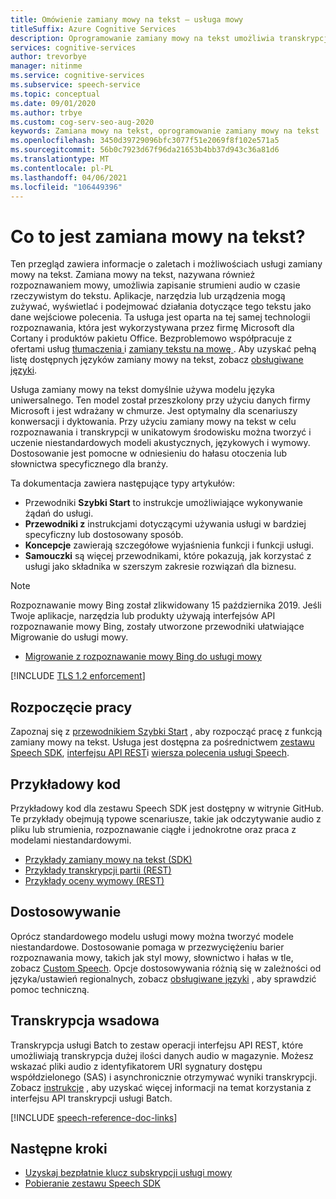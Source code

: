 ```yaml
---
title: Omówienie zamiany mowy na tekst — usługa mowy
titleSuffix: Azure Cognitive Services
description: Oprogramowanie zamiany mowy na tekst umożliwia transkrypcję strumieni audio w czasie rzeczywistym w postaci tekstu. Twoje aplikacje, narzędzia lub urządzenia mogą wykorzystywać, wyświetlać i podejmować działania dotyczące tego tekstu. Ten artykuł zawiera omówienie zalet i możliwości usługi zamiany mowy na tekst.
services: cognitive-services
author: trevorbye
manager: nitinme
ms.service: cognitive-services
ms.subservice: speech-service
ms.topic: conceptual
ms.date: 09/01/2020
ms.author: trbye
ms.custom: cog-serv-seo-aug-2020
keywords: Zamiana mowy na tekst, oprogramowanie zamiany mowy na tekst
ms.openlocfilehash: 3450d39729096bfc3077f51e2069f8f102e571a5
ms.sourcegitcommit: 56b0c7923d67f96da21653b4bb37d943c36a81d6
ms.translationtype: MT
ms.contentlocale: pl-PL
ms.lasthandoff: 04/06/2021
ms.locfileid: "106449396"
---
```

# <a name="what-is-speech-to-text"></a>Co to jest zamiana mowy na tekst?

Ten przegląd zawiera informacje o zaletach i możliwościach usługi zamiany mowy na tekst.
Zamiana mowy na tekst, nazywana również rozpoznawaniem mowy, umożliwia zapisanie strumieni audio w czasie rzeczywistym do tekstu. Aplikacje, narzędzia lub urządzenia mogą zużywać, wyświetlać i podejmować działania dotyczące tego tekstu jako dane wejściowe polecenia. Ta usługa jest oparta na tej samej technologii rozpoznawania, która jest wykorzystywana przez firmę Microsoft dla Cortany i produktów pakietu Office. Bezproblemowo współpracuje z ofertami usług <a href="./speech-translation.md" target="_blank">tłumaczenia </a> i <a href="./text-to-speech.md" target="_blank">zamiany tekstu na mowę </a> . Aby uzyskać pełną listę dostępnych języków zamiany mowy na tekst, zobacz [obsługiwane języki](language-support.md#speech-to-text).

Usługa zamiany mowy na tekst domyślnie używa modelu języka uniwersalnego. Ten model został przeszkolony przy użyciu danych firmy Microsoft i jest wdrażany w chmurze. Jest optymalny dla scenariuszy konwersacji i dyktowania. Przy użyciu zamiany mowy na tekst w celu rozpoznawania i transkrypcji w unikatowym środowisku można tworzyć i uczenie niestandardowych modeli akustycznych, językowych i wymowy. Dostosowanie jest pomocne w odniesieniu do hałasu otoczenia lub słownictwa specyficznego dla branży.

Ta dokumentacja zawiera następujące typy artykułów:

* Przewodniki **Szybki Start** to instrukcje umożliwiające wykonywanie żądań do usługi.
* **Przewodniki z** instrukcjami dotyczącymi używania usługi w bardziej specyficzny lub dostosowany sposób.
* **Koncepcje** zawierają szczegółowe wyjaśnienia funkcji i funkcji usługi.
* **Samouczki** są więcej przewodnikami, które pokazują, jak korzystać z usługi jako składnika w szerszym zakresie rozwiązań dla biznesu.

> [!NOTE]
> Rozpoznawanie mowy Bing został zlikwidowany 15 października 2019. Jeśli Twoje aplikacje, narzędzia lub produkty używają interfejsów API rozpoznawanie mowy Bing, zostały utworzone przewodniki ułatwiające Migrowanie do usługi mowy.
> - [Migrowanie z rozpoznawanie mowy Bing do usługi mowy](how-to-migrate-from-bing-speech.md)

[!INCLUDE [TLS 1.2 enforcement](../../../includes/cognitive-services-tls-announcement.md)]

## <a name="get-started"></a>Rozpoczęcie pracy

Zapoznaj się z [przewodnikiem Szybki Start](get-started-speech-to-text.md) , aby rozpocząć pracę z funkcją zamiany mowy na tekst. Usługa jest dostępna za pośrednictwem [zestawu Speech SDK](speech-sdk.md), [interfejsu API REST](rest-speech-to-text.md#pronunciation-assessment-parameters)i [wiersza polecenia usługi Speech](spx-overview.md).

## <a name="sample-code"></a>Przykładowy kod

Przykładowy kod dla zestawu Speech SDK jest dostępny w witrynie GitHub. Te przykłady obejmują typowe scenariusze, takie jak odczytywanie audio z pliku lub strumienia, rozpoznawanie ciągłe i jednokrotne oraz praca z modelami niestandardowymi.

- [Przykłady zamiany mowy na tekst (SDK)](https://github.com/Azure-Samples/cognitive-services-speech-sdk)
- [Przykłady transkrypcji partii (REST)](https://github.com/Azure-Samples/cognitive-services-speech-sdk/tree/master/samples/batch)
- [Przykłady oceny wymowy (REST)](rest-speech-to-text.md#pronunciation-assessment-parameters)

## <a name="customization"></a>Dostosowywanie

Oprócz standardowego modelu usługi mowy można tworzyć modele niestandardowe. Dostosowanie pomaga w przezwyciężeniu barier rozpoznawania mowy, takich jak styl mowy, słownictwo i hałas w tle, zobacz [Custom Speech](./custom-speech-overview.md). Opcje dostosowywania różnią się w zależności od języka/ustawień regionalnych, zobacz [obsługiwane języki](./language-support.md) , aby sprawdzić pomoc techniczną.

## <a name="batch-transcription"></a>Transkrypcja wsadowa

Transkrypcja usługi Batch to zestaw operacji interfejsu API REST, które umożliwiają transkrypcja dużej ilości danych audio w magazynie. Możesz wskazać pliki audio z identyfikatorem URI sygnatury dostępu współdzielonego (SAS) i asynchronicznie otrzymywać wyniki transkrypcji. Zobacz [instrukcje](batch-transcription.md) , aby uzyskać więcej informacji na temat korzystania z interfejsu API transkrypcji usługi Batch.

[!INCLUDE [speech-reference-doc-links](includes/speech-reference-doc-links.md)]

## <a name="next-steps"></a>Następne kroki

- [Uzyskaj bezpłatnie klucz subskrypcji usługi mowy](overview.md#try-the-speech-service-for-free)
- [Pobieranie zestawu Speech SDK](speech-sdk.md)